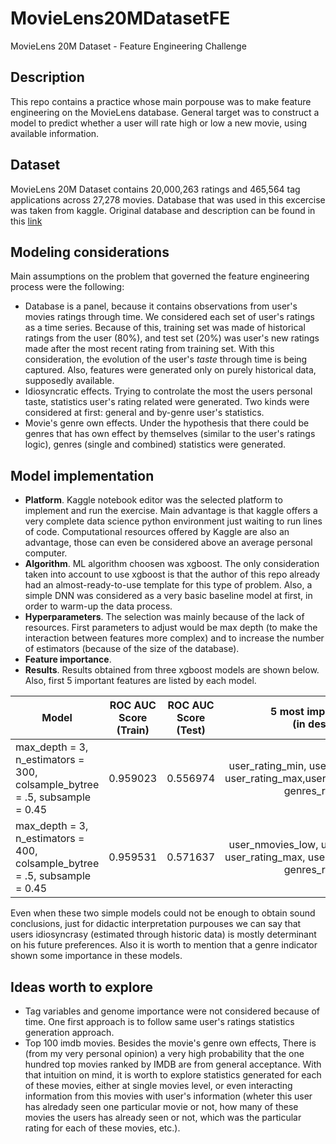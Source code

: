 # MovieLens20MDatasetFE
MovieLens 20M Dataset - Feature Engineering Challenge

## Description

This repo contains a practice whose main porpouse was to make feature engineering on the MovieLens database. General target was to construct a model to predict whether a user will rate high or low a new movie, using available information.

## Dataset

MovieLens 20M Dataset contains 20,000,263 ratings and 465,564 tag applications across 27,278 movies. Database that was used in this excercise was taken from kaggle. Original database and description can be found in this [link](https://grouplens.org/datasets/movielens/)

## Modeling considerations

Main assumptions on the problem that governed the feature engineering process were the following:

* Database is a panel, because it contains observations from user's movies ratings through time. We considered each set of user's ratings as a time series. Because of this, training set was made of historical ratings from the user (80%), and test set (20%) was user's new ratings made after the most recent rating from training set. With this consideration, the evolution of the user's _taste_ through time is being captured. Also, features were generated only on purely historical data, supposedly available.
* Idiosyncratic effects. Trying to controlate the most the users personal taste, statistics user's rating related were generated. Two kinds were considered at first: general and by-genre user's statistics.
* Movie's genre own effects. Under the hypothesis that there could be genres that has own effect by themselves (similar to the user's ratings logic), genres (single and combined) statistics were generated.

## Model implementation

+ **Platform**. Kaggle notebook editor was the selected platform to implement and run the exercise. Main advantage is that kaggle offers a very complete data science python environment just waiting to run lines of code. Computational resources offered by Kaggle are also an advantage, those can even be considered above an average personal computer.
+ **Algorithm**. ML algorithm choosen was xgboost. The only consideration taken into account to  use xgboost is that the author of this repo already had an almost-ready-to-use template for this type of problem. Also, a simple DNN was considered as a very basic baseline model at first, in order to warm-up the data process.
+ **Hyperparameters**. The selection was mainly because of the lack of resources. First parameters to adjust would be max depth (to make the interaction between features more complex) and to increase the number of estimators (because of the size of the database).
+ **Feature importance**. 
+  **Results**. Results obtained from three xgboost models are shown below. Also, first 5 important features are listed by each model.

Model | ROC AUC Score <br> (Train)| ROC AUC Score <br> (Test)| 5 most important features<br>(in descending order)
------- | ---------------- | ---------- | ---------:
max_depth = 3, n_estimators = 300, <br> colsample_bytree = .5, subsample = 0.45| 0.959023| 0.556974 | user_rating_min, user_nmovies_low, user_rating_max,user_nmovies_high, genres_rating_promedio
max_depth = 3, n_estimators = 400, <br> colsample_bytree = .5, subsample = 0.45|0.959531| 0.571637| user_nmovies_low, user_rating_min, user_rating_max, user_nmovies_high genres_rating_promedio

Even when these two simple models could not be enough to obtain sound conclusions, just for didactic interpretation purpouses we can say that users idiosyncrasy (estimated through historic data) is mostly determinant on his future preferences. Also it is worth to mention that a genre indicator shown some importance in these models. 

 ## Ideas worth to explore
 
 + Tag variables and genome importance were not considered because of time. One first approach is to follow same user's ratings statistics generation approach.
 + Top 100 imdb movies. Besides the movie's genre own effects, There is (from my very personal opinion) a very high probability that the one hundred top movies ranked by IMDB are from general acceptance. With that intuition on mind, it is worth to explore statistics generated for each of these movies, either at single movies level, or even interacting information from this movies with user's information (wheter this user has alredady seen one particular movie or not, how many of these movies the users has already seen or not, which was the particular rating for each of these movies, etc.).
